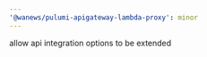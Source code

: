 ```yaml
---
'@wanews/pulumi-apigateway-lambda-proxy': minor
---
```


allow api integration options to be extended
